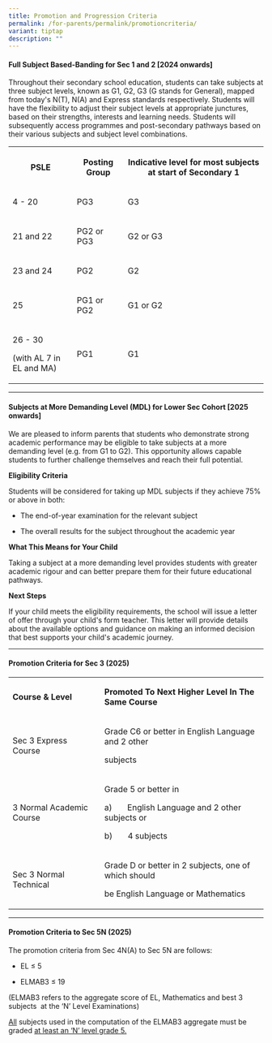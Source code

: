 ```yaml
---
title: Promotion and Progression Criteria
permalink: /for-parents/permalink/promotioncriteria/
variant: tiptap
description: ""
---
```

<h4><strong>Full Subject Based-Banding for Sec 1 and 2 [2024 onwards]</strong></h4>
<p>Throughout their secondary school education, students can take subjects
at three subject levels, known as G1, G2, G3 (G stands for General), mapped
from today's N(T), N(A) and Express standards respectively. Students will
have the flexibility to adjust their subject levels at appropriate junctures,
based on their strengths, interests and learning needs. Students will subsequently
access programmes and post-secondary pathways based on their various subjects
and subject level combinations.</p>
<table style="minWidth: 75px">
<colgroup>
<col>
<col>
<col>
</colgroup>
<tbody>
<tr>
<th rowspan="1" colspan="1">
<p>PSLE</p>
</th>
<th rowspan="1" colspan="1">
<p>Posting Group</p>
</th>
<th rowspan="1" colspan="1">
<p>Indicative level for most subjects at start of Secondary 1</p>
</th>
</tr>
<tr>
<td rowspan="1" colspan="1">
<p>4 - 20</p>
</td>
<td rowspan="1" colspan="1">
<p>PG3</p>
</td>
<td rowspan="1" colspan="1">
<p>G3</p>
</td>
</tr>
<tr>
<td rowspan="1" colspan="1">
<p>21 and 22</p>
</td>
<td rowspan="1" colspan="1">
<p>PG2 or PG3</p>
</td>
<td rowspan="1" colspan="1">
<p>G2 or G3</p>
</td>
</tr>
<tr>
<td rowspan="1" colspan="1">
<p>23 and 24</p>
</td>
<td rowspan="1" colspan="1">
<p>PG2</p>
</td>
<td rowspan="1" colspan="1">
<p>G2</p>
</td>
</tr>
<tr>
<td rowspan="1" colspan="1">
<p>25</p>
</td>
<td rowspan="1" colspan="1">
<p>PG1 or PG2</p>
</td>
<td rowspan="1" colspan="1">
<p>G1 or G2</p>
</td>
</tr>
<tr>
<td rowspan="1" colspan="1">
<p>26 - 30</p>
<p>(with AL 7 in EL and MA)</p>
</td>
<td rowspan="1" colspan="1">
<p>PG1</p>
</td>
<td rowspan="1" colspan="1">
<p>G1</p>
</td>
</tr>
</tbody>
</table>
<hr>
<p></p>
<h4><strong>Subjects at More Demanding Level (MDL) for Lower Sec Cohort [2025 onwards]</strong></h4>
<p>We are pleased to inform parents that students who demonstrate strong
academic performance may be eligible to take subjects at a more demanding
level (e.g. from G1 to G2). This opportunity allows capable students to
further challenge themselves and reach their full potential.</p>
<p><strong>Eligibility Criteria</strong>
</p>
<p>Students will be considered for taking up MDL subjects if they achieve
75% or above in both:</p>
<ul data-tight="true" class="tight">
<li>
<p>The end-of-year examination for the relevant subject</p>
</li>
<li>
<p>The overall results for the subject throughout the academic year</p>
</li>
</ul>
<p><strong>What This Means for Your Child</strong>
</p>
<p>Taking a subject at a more demanding level provides students with greater
academic rigour and can better prepare them for their future educational
pathways.</p>
<p><strong>Next Steps</strong>
</p>
<p>If your child meets the eligibility requirements, the school will issue
a letter of offer through your child's form teacher. This letter will provide
details about the available options and guidance on making an informed
decision that best supports your child's academic journey.</p>
<hr>
<h4><strong>Promotion Criteria for Sec 3 (2025)</strong></h4>
<table style="minWidth: 50px">
<colgroup>
<col>
<col>
</colgroup>
<tbody>
<tr>
<td rowspan="1" colspan="1">
<p><strong>Course &amp; Level</strong>
</p>
</td>
<td rowspan="1" colspan="1">
<p><strong>Promoted To Next Higher Level In The Same Course</strong>
</p>
</td>
</tr>
<tr>
<td rowspan="1" colspan="1">
<p>Sec 3 Express Course</p>
</td>
<td rowspan="1" colspan="1">
<p>Grade C6 or better in English Language and 2 other</p>
<p>subjects</p>
</td>
</tr>
<tr>
<td rowspan="1" colspan="1">
<p>3 Normal Academic Course</p>
</td>
<td rowspan="1" colspan="1">
<p>Grade 5 or better in</p>
<p>a)&nbsp;&nbsp;&nbsp;&nbsp;&nbsp;&nbsp; English Language and 2 other subjects
or</p>
<p>b)&nbsp;&nbsp;&nbsp;&nbsp;&nbsp;&nbsp; 4 subjects</p>
</td>
</tr>
<tr>
<td rowspan="1" colspan="1">
<p>Sec 3 Normal Technical</p>
</td>
<td rowspan="1" colspan="1">
<p>Grade D or better in 2 subjects, one of which should</p>
<p>be English Language or Mathematics</p>
</td>
</tr>
</tbody>
</table>
<hr>
<h4><strong>Promotion Criteria to Sec 5N (2025)</strong></h4>
<p>The promotion criteria from Sec 4N(A) to Sec 5N are follows:</p>
<ul data-tight="true" class="tight">
<li>
<p>EL ≤ 5</p>
</li>
<li>
<p>ELMAB3 ≤ 19</p>
</li>
</ul>
<p>(ELMAB3 refers to the aggregate score of EL, Mathematics and best 3 subjects&nbsp;
at the ‘N’ Level Examinations)</p>
<p><u>All</u> subjects used in the computation of the ELMAB3 aggregate must
be graded <u>at least an ‘N’ level grade 5.</u>
</p>
<h4></h4>
<p></p>